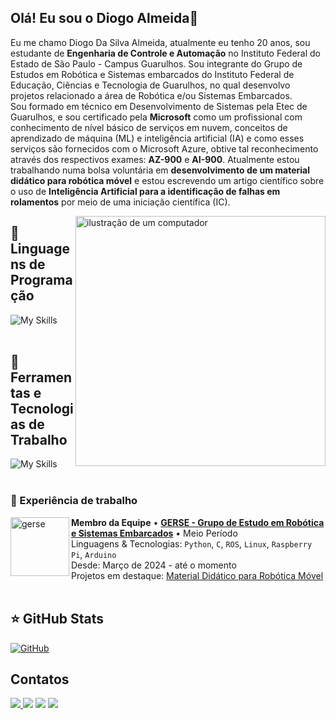 ## Olá! Eu sou o Diogo Almeida👋

<p align="left"> 
  Eu me chamo Diogo Da Silva Almeida, atualmente eu tenho 20 anos, sou estudante de <strong>Engenharia de Controle e Automação</strong> no Instituto Federal do Estado de São Paulo - Campus Guarulhos. Sou integrante do Grupo de Estudos em Robótica e Sistemas embarcados do Instituto Federal de Educação, Ciências e Tecnologia de Guarulhos, no qual desenvolvo projetos relacionado a área de Robótica e/ou Sistemas Embarcados.<br>
  Sou formado em técnico em Desenvolvimento de Sistemas pela Etec de Guarulhos, e sou certificado pela <strong>Microsoft</strong> como um profissional com conhecimento de nível básico de serviços em nuvem, conceitos de aprendizado de máquina (ML) e inteligência artificial (IA) e como esses serviços são fornecidos com o Microsoft Azure, obtive tal reconhecimento através dos respectivos exames: <strong>AZ-900</strong> e <strong>AI-900</strong>.
  Atualmente estou trabalhando numa bolsa voluntária em <strong>desenvolvimento de um material didático para robótica móvel</strong> e estou escrevendo um artigo científico sobre o uso de <strong>Inteligência Artificial para a identificação de falhas em rolamentos</strong> por meio de uma iniciação científica (IC).
</p>

<img src="https://raw.githubusercontent.com/MicaelliMedeiros/micaellimedeiros/master/image/computer-illustration.png" alt="ilustração de um computador" min-width="400px" max-width="400px" width="400px" align="right">

## 🚀 Linguagens de Programação
![My Skills](https://skillicons.dev/icons?i=python,cpp,php,cs)<br><br>

## 🔧 Ferramentas e Tecnologias de Trabalho 
![My Skills](https://skillicons.dev/icons?i=ros,arduino,linux,raspberrypi)<br><br>

### 💼 Experiência de trabalho
[<img align="left" height="94px" width="94px" alt="gerse" src="https://avatars.githubusercontent.com/u/48525795?s=200&v=4"/>](http://gru.ifsp.edu.br/index.php/gerse.html)

**Membro da Equipe**
• [**GERSE - Grupo de Estudo em Robótica e Sistemas Embarcados**]([http://gru.ifsp.edu.br/index.php/gerse.html](http://gru.ifsp.edu.br/images/1676479762360.jpg)) • Meio Período \
Linguagens & Tecnologias: `Python`, `C`, `ROS`, `Linux`, `Raspberry Pi`, `Arduino`\
Desde: Março de 2024 - até o momento<br/>
Projetos em destaque: [Material Didático para Robótica Móvel](https://www.linkedin.com/in/diogo-da-silva-almeida/details/projects/)<br/><br/>

## ⭐ GitHub Stats
[![GitHub](https://github-readme-stats.vercel.app/api/top-langs/?username=diogoalmeida34&layout=compact&theme=tokyonight)](https://github.com/diogoalmeida34/github-readme-stats)<br/>

## Contatos
  <a href="mailto:almeidasdiogo2018@outlook.com"><img src="https://img.shields.io/badge/Microsoft_Outlook-22c2e2?style=for-the-badge&logo=microsoft-outlook&logoColor=white">
  <a href ="mailto:almeidasdiogo@gmail.com"><img src="https://img.shields.io/badge/Gmail-D14836?style=for-the-badge&logo=gmail&logoColor=white"></a>
  <a href="https://www.linkedin.com/in/diogo-silva-almeida" target="_blank"><img src="https://img.shields.io/badge/-LinkedIn-%230077B5?style=for-the-badge&logo=linkedin&logoColor=white"></a> 
  <a href="https://learn.microsoft.com/pt-br/users/diogo-silva-almeida/" target="_blank"><img src="https://img.shields.io/badge/Microsoft-009639?style=for-the-badge&logo=microsoft&logoColor=white">

